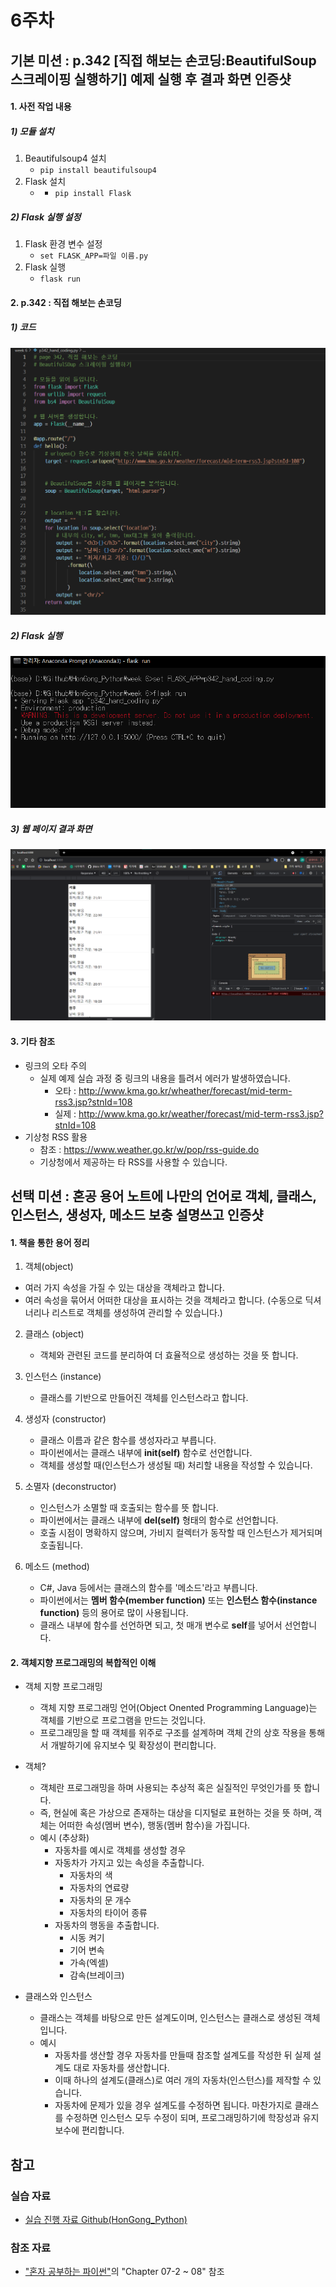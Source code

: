 # 6주차
## 기본 미션 : p.342 [직접 해보는 손코딩:BeautifulSoup 스크레이핑 실행하기] 예제 실행 후 결과 화면 인증샷
#### 1. 사전 작업 내용
##### 1) 모듈 설치
1. Beautifulsoup4 설치
   * ```pip install beautifulsoup4```
2. Flask 설치
   * * ```pip install Flask```

##### 2) Flask 실행 설정 
1. Flask 환경 변수 설정
   * ```set FLASK_APP=파일 이름.py```
2. Flask 실행
   * ```flask run```


#### 2. p.342 : 직접 해보는 손코딩 
##### 1) 코드
![직접 해보는 손코딩 결과1](./342페이지%20손코딩_1.png)

##### 2) Flask 실행
![직접 해보는 손코딩 결과2](./342페이지%20손코딩_2.png)

##### 3) 웹 페이지 결과 화면
![직접 해보는 손코딩 결과3](./342페이지%20손코딩_3.png)

#### 3. 기타 참조
* 링크의 오타 주의 
  * 실제 예제 실습 과정 중 링크의 내용을 틀려서 에러가 발생하였습니다.
    * 오타 : http://www.kma.go.kr/wheather/forecast/mid-term-rss3.jsp?stnId=108
    * 실제 : http://www.kma.go.kr/weather/forecast/mid-term-rss3.jsp?stnId=108
* 기상청 RSS 활용
  * 참조 : https://www.weather.go.kr/w/pop/rss-guide.do
  * 기상청에서 제공하는 타 RSS를 사용할 수 있습니다.



## 선택 미션 : 혼공 용어 노트에 나만의 언어로 객체, 클래스, 인스턴스, 생성자, 메소드 보충 설명쓰고 인증샷
#### 1. 책을 통한 용어 정리
1. 객체(object)
  * 여러 가지 속성을 가질 수 있는 대상을 객체라고 합니다.
  * 여러 속성을 묶어서 어떠한 대상을 표시하는 것을 객체라고 합니다. (수동으로 딕셔너리나 리스트로 객체를 생성하여 관리할 수 있습니다.)

2. 클래스 (object)
    * 객체와 관련된 코드를 분리하여 더 효율적으로 생성하는 것을 뜻 합니다.

3. 인스턴스 (instance)
   * 클래스를 기반으로 만들어진 객체를 인스턴스라고 합니다.

4. 생성자 (constructor)
   * 클래스 이름과 같은 함수를 생성자라고 부릅니다.
   * 파이썬에서는 클래스 내부에 <b>__init__(self)</b> 함수로 선언합니다.
   * 객체를 생성할 때(인스턴스가 생성될 때) 처리할 내용을 작성할 수 있습니다.

5. 소멸자 (deconstructor)
   * 인스턴스가 소멸할 때 호출되는 함수를 뜻 합니다.
   * 파이썬에서는 클래스 내부에 <b>__del__(self)</b> 형태의 함수로 선언합니다.
   * 호출 시점이 명확하지 않으며, 가비지 컬렉터가 동작할 때 인스턴스가 제거되며 호출됩니다.

6. 메소드 (method)
   * C#, Java 등에서는 클래스의 함수를 '메소드'라고 부릅니다.
   * 파이썬에서는 <b>멤버 함수(member function)</b> 또는 <b>인스턴스 함수(instance function)</b> 등의 용어로 많이 사용됩니다.
   * 클래스 내부에 함수를 선언하면 되고, 첫 매개 변수로 <b>self</b>를 넣어서 선언합니다.


#### 2. 객체지향 프로그래밍의 복합적인 이해
* 객체 지향 프로그래밍
  * 객체 지향 프로그래밍 언어(Object Onented Programming Language)는 객체를 기반으로 프로그램을 만드는 것입니다.
  * 프로그래밍을 할 때 객체를 위주로 구조를 설계하며 객체 간의 상호 작용을 통해서 개발하기에 유지보수 및 확장성이 편리합니다.

* 객체?
  * 객체란 프로그래밍을 하며 사용되는 추상적 혹은 실질적인 무엇인가를 뜻 합니다.
  * 즉, 현실에 혹은 가상으로 존재하는 대상을 디지털로 표현하는 것을 뜻 하며, 객체는 어떠한 속성(멤버 변수), 행동(멤버 함수)을 가집니다.
  * 예시 (추상화)
    * 자동차를 예시로 객체를 생성할 경우
    * 자동차가 가지고 있는 속성을 추출합니다.
      * 자동차의 색
      * 자동차의 연료량
      * 자동차의 문 개수
      * 자동차의 타이어 종류 
    * 자동차의 행동을 추출합니다.
      * 시동 켜기
      * 기어 변속
      * 가속(엑셀)
      * 감속(브레이크)


* 클래스와 인스턴스
  * 클래스는 객체를 바탕으로 만든 설계도이며, 인스턴스는 클래스로 생성된 객체입니다.
  * 예시
    * 자동차를 생산할 경우 자동차를 만들때 참조할 설계도를 작성한 뒤 실제 설계도 대로 자동차를 생산합니다.
    * 이때 하나의 설계도(클래스)로 여러 개의 자동차(인스턴스)를 제작할 수 있습니다.
    * 자동차에 문제가 있을 경우 설계도를 수정하면 됩니다. 마찬가지로 클래스를 수정하면 인스턴스 모두 수정이 되며, 프로그래밍하기에 학장성과 유지보수에 편리합니다.


## 참고
### 실습 자료
* [실습 진행 자료 Github(HonGong_Python)](https://github.com/jhkim-104/HonGong_Python)

### 참조 자료
* ["혼자 공부하는 파이썬"](https://www.hanbit.co.kr/store/books/look.php?p_code=B2587075793)의 "Chapter 07-2 ~ 08" 참조


